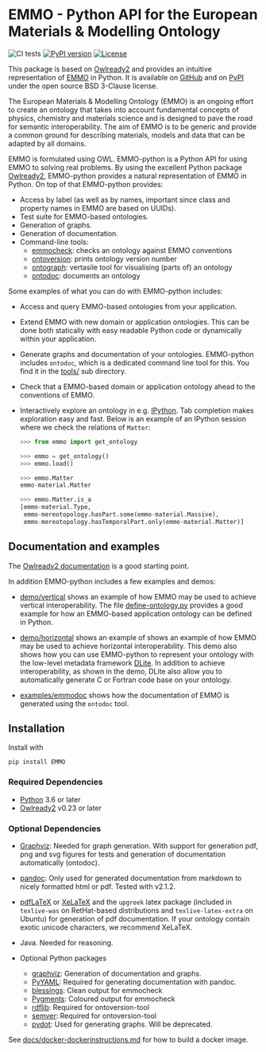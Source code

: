 EMMO - Python API for the European Materials & Modelling Ontology
=================================================================

![CI tests](https://github.com/emmo-repo/EMMO-python/workflows/CI%20Tests/badge.svg)
[![PyPI version](https://badge.fury.io/py/EMMO.svg)](https://badge.fury.io/py/EMMO)
[![License](https://img.shields.io/badge/License-BSD%203--Clause-blue.svg)](https://github.com/emmo-repo/EMMO-python/blob/pypi-badge/LICENSE.txt)


This package is based on [Owlready2] and provides an intuitive
representation of [EMMO] in Python.
It is available on [GitHub][EMMO-python] and on [PyPI][PyPI:EMMO]
under the open source BSD 3-Clause license.

The European Materials & Modelling Ontology (EMMO) is an ongoing
effort to create an ontology that takes into account fundamental
concepts of physics, chemistry and materials science and is designed
to pave the road for semantic interoperability.  The aim of EMMO is to
be generic and provide a common ground for describing materials,
models and data that can be adapted by all domains.

EMMO is formulated using OWL.  EMMO-python is a Python API for using
EMMO to solving real problems.  By using the excellent Python package
[Owlready2], EMMO-python provides a natural representation of
EMMO in Python.  On top of that EMMO-python provides:

  - Access by label (as well as by names, important since class and
    property names in EMMO are based on UUIDs).
  - Test suite for EMMO-based ontologies.
  - Generation of graphs.
  - Generation of documentation.
  - Command-line tools:
      - [emmocheck](docs/tools-instructions.md#emmocheck):
        checks an ontology against EMMO conventions
      - [ontoversion](docs/tools-instructions.md#ontoversion):
        prints ontology version number
      - [ontograph](docs/tools-instructions.md#ontograph):
        vertasile tool for visualising (parts of) an ontology
      - [ontodoc](docs/tools-instructions.md#ontodoc):
        documents an ontology

Some examples of what you can do with EMMO-python includes:

  - Access and query EMMO-based ontologies from your application.
  - Extend EMMO with new domain or application ontologies.  This can
    be done both statically with easy readable Python code or
    dynamically within your application.
  - Generate graphs and documentation of your ontologies.  EMMO-python
    includes `ontodoc`, which is a dedicated command line tool for this.
    You find it in the [tools/](tools) sub directory.
  - Check that a EMMO-based domain or application ontology ahead to the
    conventions of EMMO.
  - Interactively explore an ontology in e.g. [IPython].  Tab completion
    makes exploration easy and fast.  Below is an example of an IPython
    session where we check the relations of `Matter`:

    ```python
    >>> from emmo import get_ontology

    >>> emmo = get_ontology()
    >>> emmo.load()

    >>> emmo.Matter
    emmo-material.Matter

    >>> emmo.Matter.is_a
    [emmo-material.Type,
     emmo-mereotopology.hasPart.some(emmo-material.Massive),
     emmo-mereotopology.hasTemporalPart.only(emmo-material.Matter)]
    ```


Documentation and examples
--------------------------
The [Owlready2 documentation][Owlready2-doc] is a good starting point.

In addition EMMO-python includes a few examples and demos:
  - [demo/vertical](demo/vertical/README.md) shows an example of
    how EMMO may be used to achieve vertical interoperability.
    The file [define-ontology.py](demo/vertical/define-ontology.py)
    provides a good example for how an EMMO-based application ontology
    can be defined in Python.

  - [demo/horizontal](demo/horizontal/README.md) shows an example of
    shows an example of how EMMO may be used to achieve horizontal
    interoperability.  This demo also shows how you can use
    EMMO-python to represent your ontology with the low-level metadata
    framework [DLite]. In addition to achieve interoperability, as
    shown in the demo, DLite also allow you to automatically generate
    C or Fortran code base on your ontology.

  - [examples/emmodoc](examples/emmodoc/README.md) shows how the
    documentation of EMMO is generated using the `ontodoc` tool.


Installation
------------
Install with

    pip install EMMO

### Required Dependencies
  * [Python] 3.6 or later
  * [Owlready2] v0.23 or later


### Optional Dependencies
  * [Graphviz]: Needed for graph generation. With support for generation
    pdf, png and svg figures for tests and generation of documentation
    automatically (ontodoc).

  * [pandoc]: Only used for generated documentation from markdown to
    nicely formatted html or pdf.  Tested with v2.1.2.

  * [pdfLaTeX] or [XeLaTeX] and the `upgreek` latex
    package (included in `texlive-was` on RetHat-based distributions
    and `texlive-latex-extra` on Ubuntu) for generation of pdf
    documentation.  If your ontology contain exotic unicode characters, we
    recommend XeLaTeX.

  * Java. Needed for reasoning.

  * Optional Python packages
    - [graphviz]: Generation of documentation and graphs.
    - [PyYAML]:  Required for generating documentation with pandoc.
    - [blessings]: Clean output for emmocheck
    - [Pygments]: Coloured output for emmocheck
    - [rdflib]: Required for ontoversion-tool
    - [semver]: Required for ontoversion-tool
    - [pydot]: Used for generating graphs. Will be deprecated.

See [docs/docker-dockerinstructions.md](#docs/docker-dockerinstructions.md)
for how to build a docker image.

[EMMO-python]: https://github.com/emmo-repo/EMMO-python/
[EMMO-pypi]: https://pypi.org/project/EMMO/
[Owlready2]: https://pypi.org/project/Owlready2/
[Owlready2-doc]: https://pythonhosted.org/Owlready2/
[EMMO]: https://github.com/emmo-repo/EMMO/
[EMMO-python]: https://github.com/emmo-repo/EMMO-python/
[PyPI:EMMO]: https://pypi.org/project/EMMO/
[Python]: https://www.python.org/
[IPython]: https://ipython.org/
[DLite]: https://github.com/SINTEF/dlite/
[pydot]: https://pypi.org/project/pydot/
[Graphviz]: https://www.graphviz.org/
[pandoc]: http://pandoc.org/
[XeLaTeX]: https://www.overleaf.com/learn/latex/XeLaTeX/
[pdfLaTeX]: https://www.latex-project.org/
[graphviz]: https://pypi.org/project/
[PyYAML]: https://pypi.org/project/PyYAML/
[blessings]: https://pypi.org/project/blessings/
[Pygments]: https://pypi.org/project/Pygments/
[semver]: https://pypi.org/project/semver/
[rdflib]: https://pypi.org/project/rdflib/

